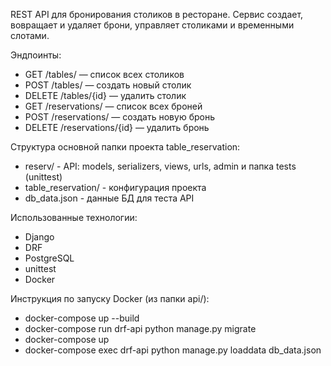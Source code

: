 REST API для бронирования столиков в ресторане. 
Сервис создает, вовращает и удаляет брони, управляет столиками и временными слотами.

Эндпоинты:
- GET /tables/ — список всех столиков
- POST /tables/ — создать новый столик
- DELETE /tables/{id} — удалить столик
- GET /reservations/ — список всех броней
- POST /reservations/ — создать новую бронь
- DELETE /reservations/{id} — удалить бронь

Структура основной папки проекта table_reservation:
- reserv/ - API: models, serializers, views, urls, admin и папка tests (unittest)
- table_reservation/ - конфигурация проекта
- db_data.json - данные БД для теста API

Использованные технологии:
- Django
- DRF
- PostgreSQL
- unittest
- Docker

Инструкция по запуску Docker (из папки api/):
- docker-compose up --build
- docker-compose run drf-api python manage.py migrate
- docker-compose up
- docker-compose exec drf-api python manage.py loaddata db_data.json
